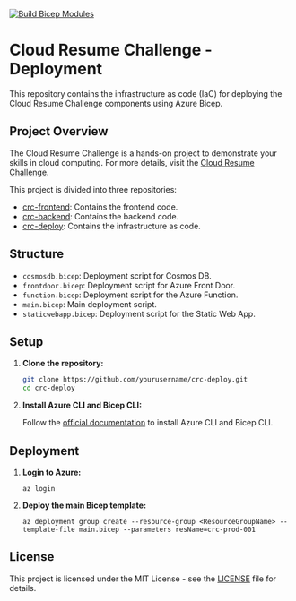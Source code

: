 [![Build Bicep Modules](https://github.com/Latzox/crc-deploy/actions/workflows/build-bicep-modules.yml/badge.svg)](https://github.com/Latzox/crc-deploy/actions/workflows/build-bicep-modules.yml)

# Cloud Resume Challenge - Deployment

This repository contains the infrastructure as code (IaC) for deploying the Cloud Resume Challenge components using Azure Bicep.

## Project Overview

The Cloud Resume Challenge is a hands-on project to demonstrate your skills in cloud computing. For more details, visit the [Cloud Resume Challenge](https://cloudresumechallenge.dev/docs/the-challenge/azure/).

This project is divided into three repositories:
- [crc-frontend](https://github.com/latzox/crc-frontend): Contains the frontend code.
- [crc-backend](https://github.com/latzox/crc-backend): Contains the backend code.
- [crc-deploy](https://github.com/latzox/crc-deploy): Contains the infrastructure as code.

## Structure

- `cosmosdb.bicep`: Deployment script for Cosmos DB.
- `frontdoor.bicep`: Deployment script for Azure Front Door.
- `function.bicep`: Deployment script for the Azure Function.
- `main.bicep`: Main deployment script.
- `staticwebapp.bicep`: Deployment script for the Static Web App.

## Setup

1. **Clone the repository:**

    ```bash
    git clone https://github.com/yourusername/crc-deploy.git
    cd crc-deploy
    ```

2. **Install Azure CLI and Bicep CLI:**

    Follow the [official documentation](https://docs.microsoft.com/en-us/azure/azure-resource-manager/bicep/install) to install Azure CLI and Bicep CLI.

## Deployment

1. **Login to Azure:**

    ```
    az login
    ```

2. **Deploy the main Bicep template:**

    ```
    az deployment group create --resource-group <ResourceGroupName> --template-file main.bicep --parameters resName=crc-prod-001
    ```

## License

This project is licensed under the MIT License - see the [LICENSE](LICENSE) file for details.
